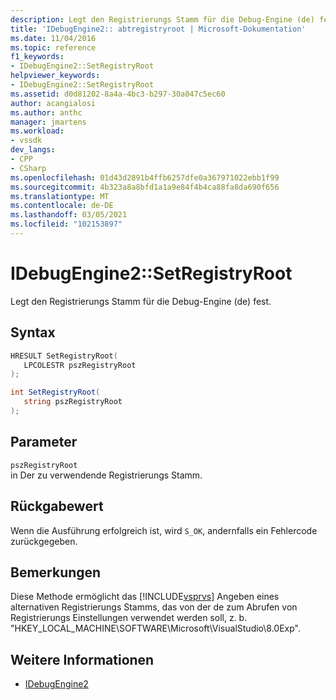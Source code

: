 ```yaml
---
description: Legt den Registrierungs Stamm für die Debug-Engine (de) fest.
title: 'IDebugEngine2:: abtregistryroot | Microsoft-Dokumentation'
ms.date: 11/04/2016
ms.topic: reference
f1_keywords:
- IDebugEngine2::SetRegistryRoot
helpviewer_keywords:
- IDebugEngine2::SetRegistryRoot
ms.assetid: d0d81202-8a4a-4bc3-b297-30a047c5ec60
author: acangialosi
ms.author: anthc
manager: jmartens
ms.workload:
- vssdk
dev_langs:
- CPP
- CSharp
ms.openlocfilehash: 01d43d2891b4ffb6257dfe0a367971022ebb1f99
ms.sourcegitcommit: 4b323a8a8bfd1a1a9e84f4b4ca88fa8da690f656
ms.translationtype: MT
ms.contentlocale: de-DE
ms.lasthandoff: 03/05/2021
ms.locfileid: "102153897"
---
```

# <a name="idebugengine2setregistryroot"></a>IDebugEngine2::SetRegistryRoot
Legt den Registrierungs Stamm für die Debug-Engine (de) fest.

## <a name="syntax"></a>Syntax

```cpp
HRESULT SetRegistryRoot( 
   LPCOLESTR pszRegistryRoot
);
```

```csharp
int SetRegistryRoot( 
   string pszRegistryRoot
);
```

## <a name="parameters"></a>Parameter
`pszRegistryRoot`\
in Der zu verwendende Registrierungs Stamm.

## <a name="return-value"></a>Rückgabewert
 Wenn die Ausführung erfolgreich ist, wird `S_OK`, andernfalls ein Fehlercode zurückgegeben.

## <a name="remarks"></a>Bemerkungen
 Diese Methode ermöglicht das [!INCLUDE[vsprvs](../../../code-quality/includes/vsprvs_md.md)] Angeben eines alternativen Registrierungs Stamms, das von der de zum Abrufen von Registrierungs Einstellungen verwendet werden soll, z. b. "HKEY_LOCAL_MACHINE\SOFTWARE\Microsoft\VisualStudio\8.0Exp".

## <a name="see-also"></a>Weitere Informationen
- [IDebugEngine2](../../../extensibility/debugger/reference/idebugengine2.md)
